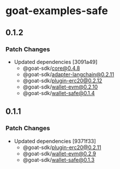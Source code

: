 # goat-examples-safe

## 0.1.2

### Patch Changes

- Updated dependencies [3091a49]
  - @goat-sdk/core@0.4.8
  - @goat-sdk/adapter-langchain@0.2.11
  - @goat-sdk/plugin-erc20@0.2.12
  - @goat-sdk/wallet-evm@0.2.10
  - @goat-sdk/wallet-safe@0.1.4

## 0.1.1

### Patch Changes

- Updated dependencies [9371f33]
  - @goat-sdk/plugin-erc20@0.2.11
  - @goat-sdk/wallet-evm@0.2.9
  - @goat-sdk/wallet-safe@0.1.3
